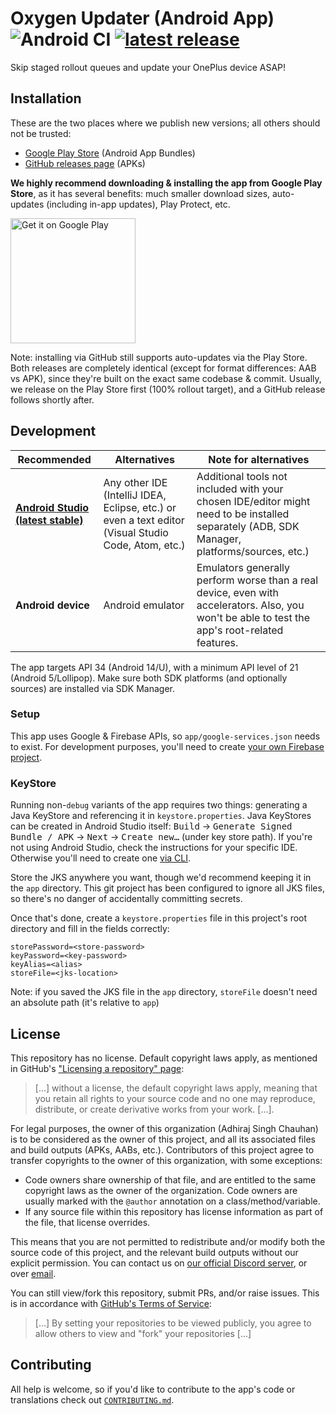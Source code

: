 # Oxygen Updater (Android App) ![Android CI][badge-ci] [![latest release][badge-latest-release]][github-ou-releases]

Skip staged rollout queues and update your OnePlus device ASAP!

## Installation

These are the two places where we publish new versions; all others should not be trusted:

- [Google Play Store][play-store] (Android App Bundles)
- [GitHub releases page][github-ou-releases] (APKs)

**We highly recommend downloading & installing the app from Google Play Store**, as it has several benefits: much smaller download sizes, auto-updates (including in-app updates), Play Protect, etc.

<a href="https://play.google.com/store/apps/details?id=com.arjanvlek.oxygenupdater&utm_source=github&pcampaignid=pcampaignidMKT-Other-global-all-co-prtnr-py-PartBadge-Mar2515-1"><img alt="Get it on Google Play" src="https://oxygenupdater.com/img/google-play-store-badge-en.svg?v=1" width="200"/></a>

Note: installing via GitHub still supports auto-updates via the Play Store. Both releases are completely identical (except for format differences: AAB vs APK), since they're built on the exact same codebase & commit. Usually, we release on the Play Store first (100% rollout target), and a GitHub release follows shortly after.

## Development

| **Recommended**                    | **Alternatives**                                                                                    | Note for alternatives                                                                                                                          |
|------------------------------------|-----------------------------------------------------------------------------------------------------|------------------------------------------------------------------------------------------------------------------------------------------------|
| **[Android Studio (latest stable)][android-studio]** | Any other IDE (IntelliJ IDEA, Eclipse, etc.) or even a text editor (Visual Studio Code, Atom, etc.) | Additional tools not included with your chosen IDE/editor might need to be installed separately (ADB, SDK Manager, platforms/sources, etc.)    |
| **Android device**                 | Android emulator                                                                                    | Emulators generally perform worse than a real device, even with accelerators. Also, you won't be able to test the app's root-related features. |

The app targets API 34 (Android 14/U), with a minimum API level of 21 (Android 5/Lollipop). Make sure both SDK platforms (and optionally sources) are installed via SDK Manager.

### Setup

This app uses Google & Firebase APIs, so `app/google-services.json` needs to exist. For development purposes, you'll need to create [your own Firebase project][firebase-config].

### KeyStore

Running non-`debug` variants of the app requires two things: generating a Java KeyStore and referencing it in `keystore.properties`.
Java KeyStores can be created in Android Studio itself: <kbd>Build</kbd> → <kbd>Generate Signed Bundle / APK</kbd> → <kbd>Next</kbd> → <kbd>Create new…</kbd> (under key store path). If you're not using Android Studio, check the instructions for your specific IDE. Otherwise you'll need to create one [via CLI][java8-keytool].

Store the JKS anywhere you want, though we'd recommend keeping it in the `app` directory. This git project has been configured to ignore all JKS files, so there's no danger of accidentally committing secrets.

Once that's done, create a `keystore.properties` file in this project's root directory and fill in the fields correctly:

```properties
storePassword=<store-password>
keyPassword=<key-password>
keyAlias=<alias>
storeFile=<jks-location>
```

Note: if you saved the JKS file in the `app` directory, `storeFile` doesn't need an absolute path (it's relative to `app`)

## License

This repository has no license. Default copyright laws apply, as mentioned in GitHub's ["Licensing a repository" page][github-licensing-info]:
> [...] without a license, the default copyright laws apply, meaning that you retain all rights to your source code and no one may reproduce, distribute, or create derivative works from your work. [...].

For legal purposes, the owner of this organization (Adhiraj Singh Chauhan) is to be considered as the owner of this project, and all its associated files and build outputs (APKs, AABs, etc.). Contributors of this project agree to transfer copyrights to the owner of this organization, with some exceptions:

- Code owners share ownership of that file, and are entitled to the same copyright laws as the owner of the organization.
  Code owners are usually marked with the `@author` annotation on a class/method/variable.
- If any source file within this repository has license information as part of the file, that license overrides.

This means that you are not permitted to redistribute and/or modify both the source code of this project, and the relevant build outputs without our explicit permission.
You can contact us on [our official Discord server][discord], or over [email][support-email].

You can still view/fork this repository, submit PRs, and/or raise issues. This is in accordance with [GitHub's Terms of Service][github-tos]:
> [...] By setting your repositories to be viewed publicly, you agree to allow others to view and "fork" your repositories [...]

## Contributing

All help is welcome, so if you'd like to contribute to the app's code or translations check out [`CONTRIBUTING.md`][contributing].

[badge-ci]: https://github.com/oxygen-updater/oxygen-updater/actions/workflows/ci.yml/badge.svg
[badge-latest-release]: https://img.shields.io/badge/release-v6.2.0-%23f50514?logo=github

[contributing]: ./CONTRIBUTING.md

[android-studio]: https://developer.android.com/studio
[java8-keytool]: https://docs.oracle.com/javase/8/docs/technotes/tools/windows/keytool.html

[firebase-config]: https://support.google.com/firebase/answer/7015592#android

[github-ou-releases]: https://github.com/oxygen-updater/oxygen-updater/releases
[github-licensing-info]: https://docs.github.com/en/repositories/managing-your-repositorys-settings-and-features/customizing-your-repository/licensing-a-repository#choosing-the-right-license
[github-tos]: https://docs.github.com/en/site-policy/github-terms/github-terms-of-service

[play-store]: https://play.google.com/store/apps/details?id=com.arjanvlek.oxygenupdater&utm_source=github
[discord]: https://discord.gg/5TXdhKJ
[support-email]: mailto:support@oxygenupdater.com
